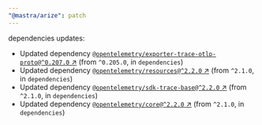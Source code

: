 ```yaml
---
"@mastra/arize": patch
---
```

dependencies updates:
  - Updated dependency [`@opentelemetry/exporter-trace-otlp-proto@^0.207.0` ↗︎](https://www.npmjs.com/package/@opentelemetry/exporter-trace-otlp-proto/v/0.207.0) (from `^0.205.0`, in `dependencies`)
  - Updated dependency [`@opentelemetry/resources@^2.2.0` ↗︎](https://www.npmjs.com/package/@opentelemetry/resources/v/2.2.0) (from `^2.1.0`, in `dependencies`)
  - Updated dependency [`@opentelemetry/sdk-trace-base@^2.2.0` ↗︎](https://www.npmjs.com/package/@opentelemetry/sdk-trace-base/v/2.2.0) (from `^2.1.0`, in `dependencies`)
  - Updated dependency [`@opentelemetry/core@^2.2.0` ↗︎](https://www.npmjs.com/package/@opentelemetry/core/v/2.2.0) (from `^2.1.0`, in `dependencies`)
